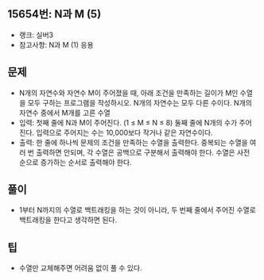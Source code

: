 <h2>15654번: N과 M (5)</h2>
<ul>
  <li>랭크: 실버3</li>
  <li>참고사항: N과 M (1) 응용</li>
</ul>
<h2>문제</h2>
<ul>
  <li>N개의 자연수와 자연수 M이 주어졌을 때, 아래 조건을 만족하는 길이가 M인 수열을 모두 구하는 프로그램을 작성하시오. N개의 자연수는 모두 다른 수이다. N개의 자연수 중에서 M개를 고른 수열</li>
  <li>입력: 첫째 줄에 N과 M이 주어진다. (1 ≤ M ≤ N ≤ 8) 둘째 줄에 N개의 수가 주어진다. 입력으로 주어지는 수는 10,000보다 작거나 같은 자연수이다.</li>
  <li>출력: 한 줄에 하나씩 문제의 조건을 만족하는 수열을 출력한다. 중복되는 수열을 여러 번 출력하면 안되며, 각 수열은 공백으로 구분해서 출력해야 한다. 수열은 사전 순으로 증가하는 순서로 출력해야 한다.</li>
</ul>
<h2>풀이</h2>
<ul>
  <li>1부터 N까지의 수열로 백트래킹을 하는 것이 아니라, 두 번째 줄에서 주어진 수열로 백트래킹을 한다고 생각하면 된다.</li>
</ul>
<h2>팁</h2>
<ul>
  <li>수열만 교체해주면 어려움 없이 풀 수 있다.</li>
</ul>
